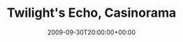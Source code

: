 ---
templateKey: event
guid: 0894fe95-6eab-11ea-99c5-002590d1d1b0
date: 2009-09-30T20:00:00+00:00
eventTime: '8pm'
title: "Twilight's Echo, Casinorama"
artist: "Twilight's Echo"
city: Orillia
venue: Casinorama
group: Tim Shia
guests: Selena  Li from TVB HK
---